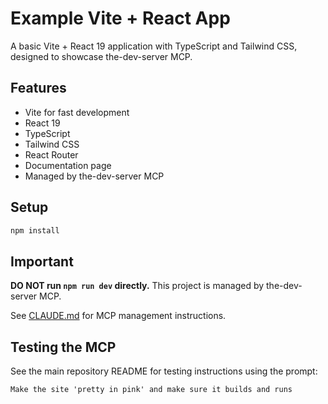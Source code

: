# Example Vite + React App

A basic Vite + React 19 application with TypeScript and Tailwind CSS, designed to showcase the-dev-server MCP.

## Features

- Vite for fast development
- React 19
- TypeScript
- Tailwind CSS
- React Router
- Documentation page
- Managed by the-dev-server MCP

## Setup

```bash
npm install
```

## Important

**DO NOT run `npm run dev` directly.** This project is managed by the-dev-server MCP.

See [CLAUDE.md](./CLAUDE.md) for MCP management instructions.

## Testing the MCP

See the main repository README for testing instructions using the prompt:
```
Make the site 'pretty in pink' and make sure it builds and runs
```
